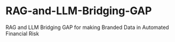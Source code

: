# RAG-and-LLM-Bridging-GAP
RAG and LLM Bridging GAP for making Branded Data in Automated Financial Risk 
